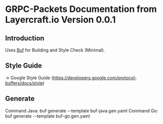 # GRPC-Packets Documentation from Layercraft.io Version 0.0.1

## Introduction

Uses [Buf](https://buf.build/) for Building and Style Check (Minimal).


## Style Guide

-> Google Style Guide (https://developers.google.com/protocol-buffers/docs/style)


## Generate 

Command Java: buf generate --template buf-java.gen.yaml
Command Go: buf generate --template buf-go.gen.yaml